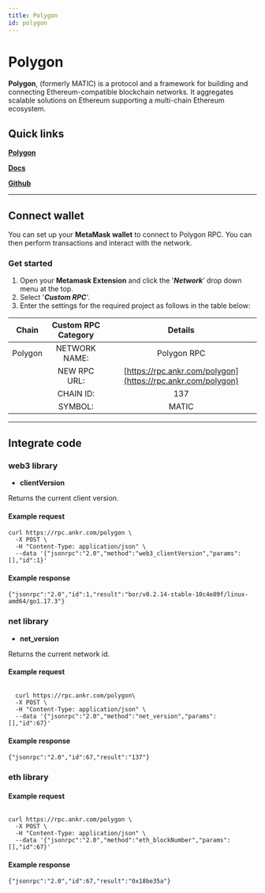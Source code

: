 ```yaml
---
title: Polygon
id: polygon
---
```



# Polygon

**Polygon**, (formerly MATIC) is a protocol and a framework for building and connecting Ethereum-compatible blockchain networks. It aggregates scalable solutions on Ethereum supporting a multi-chain Ethereum ecosystem.

## **Quick links**

[**Polygon**](https://polygon.technology)

[**Docs**](https://docs.matic.network/docs/develop/getting-started/)

[**Github**](https://github.com/maticnetwork/)


---

## Connect wallet

You can set up your **MetaMask wallet** to connect to Polygon RPC. You can then perform transactions and interact with the network.

### Get started

1. Open your **Metamask Extension** and click the '_**Network**_' drop down menu at the top.
2. Select '_**Custom RPC**_'.
3. Enter the settings for the required project as follows in the table below:

|  Chain  | Custom RPC Category |                              Details                              |
| :-----: | :-----------------: | :---------------------------------------------------------------: |
| Polygon |    NETWORK NAME:    |                            Polygon RPC                            |
|         |     NEW RPC URL:    |    [https://rpc.ankr.com/polygon](https://rpc.ankr.com/polygon)   |
|         |      CHAIN ID:      |                                137                                |
|         |       SYMBOL:       |                               MATIC                               |
   

----

## Integrate code

### web3 library

- **clientVersion**

Returns the current client version.

#### Example request

```
curl https://rpc.ankr.com/polygon \
  -X POST \
  -H "Content-Type: application/json" \
  --data '{"jsonrpc":"2.0","method":"web3_clientVersion","params":[],"id":1}'
```

#### Example response

```
{"jsonrpc":"2.0","id":1,"result":"bor/v0.2.14-stable-10c4e89f/linux-amd64/go1.17.3"}
```

### net library

- **net_version**

Returns the current network id.

#### Example request

```
  
  curl https://rpc.ankr.com/polygon\
  -X POST \
  -H "Content-Type: application/json" \
  --data '{"jsonrpc":"2.0","method":"net_version","params":[],"id":67}'
```

#### Example response

```
{"jsonrpc":"2.0","id":67,"result":"137"}
```

### eth library

#### Example request

```

curl https://rpc.ankr.com/polygon \
  -X POST \
  -H "Content-Type: application/json" \
  --data '{"jsonrpc":"2.0","method":"eth_blockNumber","params":[],"id":67}'
```

#### Example response

```
{"jsonrpc":"2.0","id":67,"result":"0x18be35a"}
```